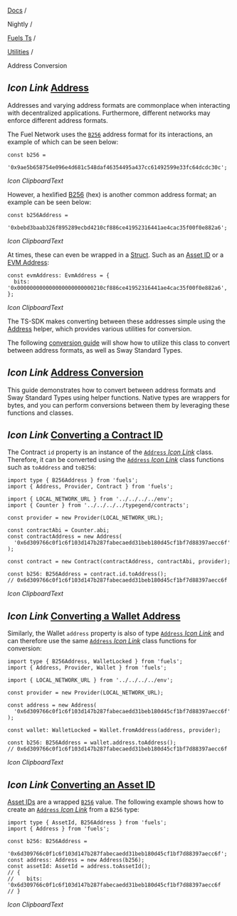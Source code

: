 [Docs](https://docs.fuel.network/) /

Nightly  /

[Fuels Ts](https://docs.fuel.network/docs/nightly/fuels-ts/) /

[Utilities](https://docs.fuel.network/docs/nightly/fuels-ts/utilities/) /

Address Conversion

## _Icon Link_ [Address](https://docs.fuel.network/docs/nightly/fuels-ts/utilities/address-conversion/\#address)

Addresses and varying address formats are commonplace when interacting with decentralized applications. Furthermore, different networks may enforce different address formats.

The Fuel Network uses the [`B256`](https://docs.fuel.network/docs/nightly/fuels-ts/types/b256/) address format for its interactions, an example of which can be seen below:

```fuel_Box fuel_Box-idXKMmm-css
const b256 =
  '0x9ae5b658754e096e4d681c548daf46354495a437cc61492599e33fc64dcdc30c';
```

_Icon ClipboardText_

However, a hexlified [B256](https://docs.fuel.network/docs/nightly/fuels-ts/types/b256/) (hex) is another common address format; an example can be seen below:

```fuel_Box fuel_Box-idXKMmm-css
const b256Address =
  '0xbebd3baab326f895289ecbd4210cf886ce41952316441ae4cac35f00f0e882a6';
```

_Icon ClipboardText_

At times, these can even be wrapped in a [Struct](https://docs.fuel.network/docs/nightly/fuels-ts/types/structs/). Such as an [Asset ID](https://docs.fuel.network/docs/nightly/fuels-ts/types/asset-id/) or a [EVM Address](https://docs.fuel.network/docs/nightly/fuels-ts/types/evm-address/):

```fuel_Box fuel_Box-idXKMmm-css
const evmAddress: EvmAddress = {
  bits: '0x000000000000000000000000210cf886ce41952316441ae4cac35f00f0e882a6',
};
```

_Icon ClipboardText_

The TS-SDK makes converting between these addresses simple using the [Address](https://docs.fuel.network/docs/nightly/fuels-ts/types/address/) helper, which provides various utilities for conversion.

The following [conversion guide](https://docs.fuel.network/docs/nightly/fuels-ts/utilities/address-conversion/#address-conversion) will show how to utilize this class to convert between address formats, as well as Sway Standard Types.

## _Icon Link_ [Address Conversion](https://docs.fuel.network/docs/nightly/fuels-ts/utilities/address-conversion/\#address-conversion)

This guide demonstrates how to convert between address formats and Sway Standard Types using helper functions. Native types are wrappers for bytes, and you can perform conversions between them by leveraging these functions and classes.

## _Icon Link_ [Converting a Contract ID](https://docs.fuel.network/docs/nightly/fuels-ts/utilities/address-conversion/\#converting-a-contract-id)

The Contract `id` property is an instance of the [`Address` _Icon Link_](https://fuels-ts-docs-api-nightly.vercel.app/classes/_fuel_ts_address.Address.html) class. Therefore, it can be converted using the [`Address` _Icon Link_](https://fuels-ts-docs-api-nightly.vercel.app/classes/_fuel_ts_address.Address.html) class functions such as `toAddress` and `toB256`:

```fuel_Box fuel_Box-idXKMmm-css
import type { B256Address } from 'fuels';
import { Address, Provider, Contract } from 'fuels';

import { LOCAL_NETWORK_URL } from '../../../../env';
import { Counter } from '../../../../typegend/contracts';

const provider = new Provider(LOCAL_NETWORK_URL);

const contractAbi = Counter.abi;
const contractAddress = new Address(
  '0x6d309766c0f1c6f103d147b287fabecaedd31beb180d45cf1bf7d88397aecc6f'
);

const contract = new Contract(contractAddress, contractAbi, provider);

const b256: B256Address = contract.id.toAddress();
// 0x6d309766c0f1c6f103d147b287fabecaedd31beb180d45cf1bf7d88397aecc6f
```

_Icon ClipboardText_

## _Icon Link_ [Converting a Wallet Address](https://docs.fuel.network/docs/nightly/fuels-ts/utilities/address-conversion/\#converting-a-wallet-address)

Similarly, the Wallet `address` property is also of type [`Address` _Icon Link_](https://fuels-ts-docs-api-nightly.vercel.app/classes/_fuel_ts_address.Address.html) and can therefore use the same [`Address` _Icon Link_](https://fuels-ts-docs-api-nightly.vercel.app/classes/_fuel_ts_address.Address.html) class functions for conversion:

```fuel_Box fuel_Box-idXKMmm-css
import type { B256Address, WalletLocked } from 'fuels';
import { Address, Provider, Wallet } from 'fuels';

import { LOCAL_NETWORK_URL } from '../../../../env';

const provider = new Provider(LOCAL_NETWORK_URL);

const address = new Address(
  '0x6d309766c0f1c6f103d147b287fabecaedd31beb180d45cf1bf7d88397aecc6f'
);

const wallet: WalletLocked = Wallet.fromAddress(address, provider);

const b256: B256Address = wallet.address.toAddress();
// 0x6d309766c0f1c6f103d147b287fabecaedd31beb180d45cf1bf7d88397aecc6f
```

_Icon ClipboardText_

## _Icon Link_ [Converting an Asset ID](https://docs.fuel.network/docs/nightly/fuels-ts/utilities/address-conversion/\#converting-an-asset-id)

[Asset IDs](https://docs.fuel.network/docs/nightly/fuels-ts/types/asset-id/) are a wrapped [`B256`](https://docs.fuel.network/docs/nightly/fuels-ts/types/b256/) value. The following example shows how to create an [`Address` _Icon Link_](https://fuels-ts-docs-api-nightly.vercel.app/classes/_fuel_ts_address.Address.html) from a `B256` type:

```fuel_Box fuel_Box-idXKMmm-css
import type { AssetId, B256Address } from 'fuels';
import { Address } from 'fuels';

const b256: B256Address =
  '0x6d309766c0f1c6f103d147b287fabecaedd31beb180d45cf1bf7d88397aecc6f';
const address: Address = new Address(b256);
const assetId: AssetId = address.toAssetId();
// {
//    bits: '0x6d309766c0f1c6f103d147b287fabecaedd31beb180d45cf1bf7d88397aecc6f
// }
```

_Icon ClipboardText_